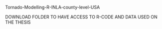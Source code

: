 Tornado-Modelling-R-INLA-county-level-USA

DOWNLOAD FOLDER TO HAVE ACCESS TO R-CODE AND DATA USED ON THE THESIS

